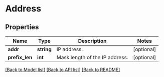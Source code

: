 # Address

## Properties
Name | Type | Description | Notes
------------ | ------------- | ------------- | -------------
**addr** | **string** | IP address. | [optional] 
**prefix_len** | **int** | Mask length of the IP address. | [optional] 

[[Back to Model list]](../README.md#documentation-for-models) [[Back to API list]](../README.md#documentation-for-api-endpoints) [[Back to README]](../README.md)


